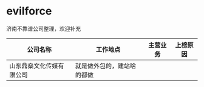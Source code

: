 # evilforce
济南不靠谱公司整理，欢迎补充

公司名称 | 工作地点 | 主营业务 | 上榜原因
--------- | -------------| -------------| -------------
山东鼎燊文化传媒有限公司 | 就是做外包的，建站啥的都做
